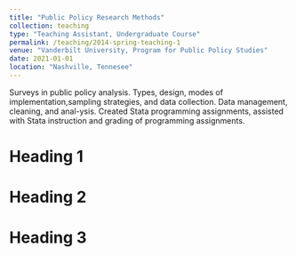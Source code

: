 ```yaml
---
title: "Public Policy Research Methods"
collection: teaching
type: "Teaching Assistant, Undergraduate Course"
permalink: /teaching/2014-spring-teaching-1
venue: "Vanderbilt University, Program for Public Policy Studies"
date: 2021-01-01
location: "Nashville, Tennesee"
---
```


Surveys in public policy analysis. Types, design, modes of implementation,sampling strategies, and data collection. Data management, cleaning, and anal-ysis. Created Stata programming assignments, assisted with Stata instruction and grading of programming assignments.

Heading 1
======

Heading 2
======

Heading 3
======
